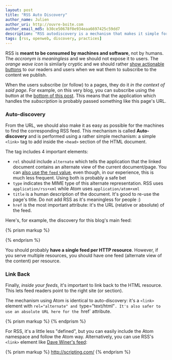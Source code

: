```yaml
---
layout: post
title: "RSS Auto Discovery"
author_name: Julien
author_uri: http://ouvre-boite.com
author_email_md5: b30ce50678f0e934eaa6697425c59dd7
description: "RSS autodiscovery is a mechanism that makes it simple for browsers and other software to reliably find RSS feeds from HTML documents."
tags: [rss, openweb, discovery, practices]
---
```


RSS is **meant to be consumed by machines and software**, not by humans. The *accronym is meaningless* and we should not expose it to users. The *orange wave icon* is similarly cryptic and we should rather [show actionable buttons](https://www.subtome.com/#/) to our readers and users when we wat them to subscribe to the content we publish.

When the users subscribe (or follow) to a pages, they do it *in the context of said page*. For example, on this very blog, you can subscribe using the button at the [bottom of this post](#blog-more). This means that the application which handles the *subscription* is probably passed something like this page's URL.

### Auto-discovery

From the URL, we should also make it as easy as possible for the machines to find the corresponding RSS feed. This mechanism is called **Auto-discovery** and is performed using a rather simple mechanism: a simple `<link>` tag to add inside the `<head>` section of the HTML document.

The tag includes 4 important elements:

* `rel` should include `alternate` which tells the application that the linked document contains an alternate view of the current document/page. You can [also use the `feed` value](https://blog.whatwg.org/feed-autodiscovery), even though, in our experience, this is much less frequent. Using both is probably a safe bet
* `type` indicates the MIME type of this alternate representation. RSS uses `application/rss+xml` while Atom uses `application/atom+xml`
* `title` is a human description of the document. It's good to re-use the page's title. Do not add RSS as it's meaningless for people :)
* `href` is the most important attribute: it's the URL (relative or absolute) of the feed.

Here's, for example, the discovery for this blog's main feed:

{% prism markup %}
  <link rel="alternate feed" type="application/atom+xml" title="Superfeedr Blog" href="/atom.xml">
{% endprism %}

You should probably **have a single feed per HTTP resource**. However, if you serve multiple resources, you should have one feed (alternate view of the content) per resource.

### Link Back

Finally, *inside your feeds*, it's important to link back to the HTML resource. This lets feed readers point to the right site (or section).

The mechanism using Atom is identical to auto-discovery: it's a `<link>` element with `rel="alternate" and `type="text/html"`. It's also safer to use an absolute URL here for the `href` attribute.

{% prism markup %}
	<link href="http://blog.superfeedr.com/" rel="alternate" type="text/html"/>
{% endprism %}

For RSS, it's a little less "defined", but you can easily include the Atom namespace and follow the Atom way. Alternatively, you can use RSS's `<link>` element like [Dave Winer's feed](http://scripting.com/rss.xml):

{% prism markup %}
		<link>http://scripting.com/</link>
{% endprism %}


